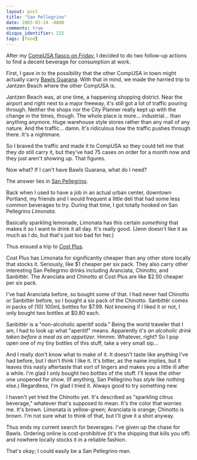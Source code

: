 ```yaml
---
layout: post
title: "San Pellegrino"
date: 2003-02-24 -0800
comments: true
disqus_identifier: 222
tags: [food]
---
```

After my [CompUSA fiasco on Friday](/archive/2003/02/21/cockusa.aspx), I
decided to do two follow-up actions to find a decent beverage for
consumption at work.

 First, I gave in to the possibility that the other CompUSA in town
might actually carry [Bawls Guarana](http://www.bawls.com/). With that
in mind, we made the harried trip to Jantzen Beach where the other
CompUSA is.

 Jantzen Beach was, at one time, a happening shopping district. Near the
airport and right next to a major freeway, it's still got a lot of
traffic pouring through. Neither the shops nor the City Planner really
kept up with the change in the times, though. The whole place is more...
industrial... than anything anymore. Huge warehouse style stores rather
than any mall of any nature. And the traffic... damn. It's ridiculous
how the traffic pushes through there. It's a nightmare.

 So I braved the traffic and made it to CompUSA so they could tell me
that they *do* still carry it, but they've had 75 cases on order for a
month now and they just aren't showing up. That figures.

 Now what? If I can't have Bawls Guarana, what do I need?

 The answer lies in [San Pellegrino](http://www.sanpellegrino.it).

 Back when I used to have a job in an actual urban center, downtown
Portland, my friends and I would frequent a little deli that had some
less common beverages to try. During that time, I got totally hooked on
San Pellegrino *Limonata*.

 Basically sparkling lemonade, Limonata has this certain *something*
that makes it so I want to drink it all day. It's really good. (Jenn
doesn't like it as much as I do, but that's just too bad for her.)

 Thus ensued a trip to [Cost Plus](http://www.costplus.com).

 Cost Plus has Limonata for significantly cheaper than any other store
locally that stocks it. Seriously, like \$1 cheaper per six pack. They
also carry other interesting San Pellegrino drinks including Aranciata,
Chinotto, and Sanbittèr. The Aranciata and Chinotto at Cost Plus are
like \$2.50 cheaper per six pack.

 I've had Aranciata before, so bought some of that. I had never had
Chinotto or Sanbittèr before, so I bought a six pack of the Chinotto.
Sanbittér comes in packs of (10) 100mL bottles for \$7.99. Not knowing
if I liked it or not, I only bought two bottles at \$0.80 each.

 Sanbittèr is a "non-alcoholic aperitif soda." Being the world traveler
that I am, I had to look up what "aperitif" means. Apparently it's *an
alcoholic drink taken before a meal as an appetizer*. Hmmm. Whatever,
right? So I pop open one of my tiny bottles of this stuff, take a very
small sip...

 And I really don't know what to make of it. It doesn't taste like
anything I've had before, but I don't think I like it. It's bitter, as
the name implies, but it leaves this nasty aftertaste that sort of
lingers and makes you a little ill after a while. I'm glad I only bought
two bottles of the stuff. I'll leave the other one unopened for show.
(If anything, San Pellegrino has *style* like nothing else.) Regardless,
I'm glad I tried it. Always good to try something new.

 I haven't yet tried the Chinotto yet. It's described as "sparkling
citrus beverage," whatever that's supposed to mean. It's the color that
worries me. It's brown. Limonata is yellow-green; Aranciata is orange;
Chinotto is brown. I'm not sure what to think of that, but I'll give it
a shot anyway.

 Thus ends my current search for beverages. I've given up the chase for
Bawls. Ordering online is cost-prohibitive (it's the shipping that kills
you off) and nowhere locally stocks it in a reliable fashion.

 That's okay; I could easily be a San Pellegrino man.
